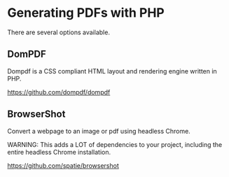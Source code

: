 Generating PDFs with PHP
=====

There are several options available.

## DomPDF

Dompdf is a CSS compliant HTML layout and rendering engine written in PHP.

https://github.com/dompdf/dompdf

## BrowserShot

Convert a webpage to an image or pdf using headless Chrome.

WARNING: This adds a LOT of dependencies to your project, including the entire headless Chrome installation.

https://github.com/spatie/browsershot
